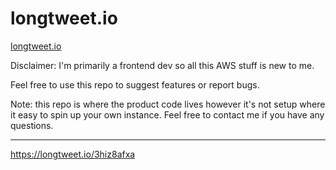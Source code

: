 # longtweet.io

[longtweet.io](https://longtweet.io)

Disclaimer: I'm primarily a frontend dev so all this AWS stuff is new to me.

Feel free to use this repo to suggest features or report bugs.

Note: this repo is where the product code lives however it's not setup where it easy to spin up your own instance. Feel free to contact me if you have any questions.

---

https://longtweet.io/3hiz8afxa

